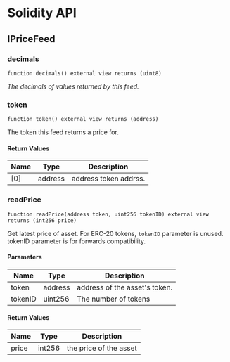 # Solidity API

## IPriceFeed

### decimals

```solidity
function decimals() external view returns (uint8)
```

_The decimals of values returned by this feed._

### token

```solidity
function token() external view returns (address)
```

The token this feed returns a price for.

#### Return Values

| Name | Type | Description |
| ---- | ---- | ----------- |
| [0] | address | address token addrss. |

### readPrice

```solidity
function readPrice(address token, uint256 tokenID) external view returns (int256 price)
```

Get latest price of asset. For ERC-20 tokens, `tokenID` parameter is unused.
tokenID parameter is for forwards compatibility.

#### Parameters

| Name | Type | Description |
| ---- | ---- | ----------- |
| token | address | address of the asset's token. |
| tokenID | uint256 | The number of tokens |

#### Return Values

| Name | Type | Description |
| ---- | ---- | ----------- |
| price | int256 | the price of the asset |

